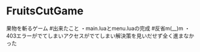 # FruitsCutGame
果物を斬るゲーム
#出来たこと
・main.luaとmenu.luaの完成
#反省m(__)m
・403エラーがでてしまいアクセスがでてしまい解決策を見いだせず全く進まなかった
